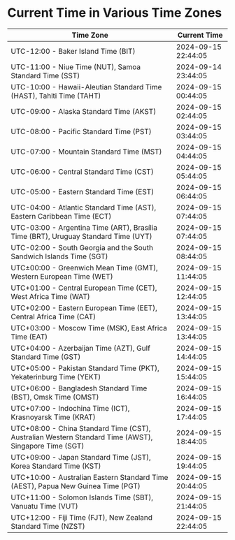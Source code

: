 # Current Time in Various Time Zones

| Time Zone | Current Time |
|-----------|--------------|
| UTC-12:00 - Baker Island Time (BIT) | 2024-09-15 22:44:05 |
| UTC-11:00 - Niue Time (NUT), Samoa Standard Time (SST) | 2024-09-14 23:44:05 |
| UTC-10:00 - Hawaii-Aleutian Standard Time (HAST), Tahiti Time (TAHT) | 2024-09-15 00:44:05 |
| UTC-09:00 - Alaska Standard Time (AKST) | 2024-09-15 02:44:05 |
| UTC-08:00 - Pacific Standard Time (PST) | 2024-09-15 03:44:05 |
| UTC-07:00 - Mountain Standard Time (MST) | 2024-09-15 04:44:05 |
| UTC-06:00 - Central Standard Time (CST) | 2024-09-15 05:44:05 |
| UTC-05:00 - Eastern Standard Time (EST) | 2024-09-15 06:44:05 |
| UTC-04:00 - Atlantic Standard Time (AST), Eastern Caribbean Time (ECT) | 2024-09-15 07:44:05 |
| UTC-03:00 - Argentina Time (ART), Brasília Time (BRT), Uruguay Standard Time (UYT) | 2024-09-15 07:44:05 |
| UTC-02:00 - South Georgia and the South Sandwich Islands Time (SGT) | 2024-09-15 08:44:05 |
| UTC±00:00 - Greenwich Mean Time (GMT), Western European Time (WET) | 2024-09-15 11:44:05 |
| UTC+01:00 - Central European Time (CET), West Africa Time (WAT) | 2024-09-15 12:44:05 |
| UTC+02:00 - Eastern European Time (EET), Central Africa Time (CAT) | 2024-09-15 13:44:05 |
| UTC+03:00 - Moscow Time (MSK), East Africa Time (EAT) | 2024-09-15 13:44:05 |
| UTC+04:00 - Azerbaijan Time (AZT), Gulf Standard Time (GST) | 2024-09-15 14:44:05 |
| UTC+05:00 - Pakistan Standard Time (PKT), Yekaterinburg Time (YEKT) | 2024-09-15 15:44:05 |
| UTC+06:00 - Bangladesh Standard Time (BST), Omsk Time (OMST) | 2024-09-15 16:44:05 |
| UTC+07:00 - Indochina Time (ICT), Krasnoyarsk Time (KRAT) | 2024-09-15 17:44:05 |
| UTC+08:00 - China Standard Time (CST), Australian Western Standard Time (AWST), Singapore Time (SGT) | 2024-09-15 18:44:05 |
| UTC+09:00 - Japan Standard Time (JST), Korea Standard Time (KST) | 2024-09-15 19:44:05 |
| UTC+10:00 - Australian Eastern Standard Time (AEST), Papua New Guinea Time (PGT) | 2024-09-15 20:44:05 |
| UTC+11:00 - Solomon Islands Time (SBT), Vanuatu Time (VUT) | 2024-09-15 21:44:05 |
| UTC+12:00 - Fiji Time (FJT), New Zealand Standard Time (NZST) | 2024-09-15 22:44:05 |
